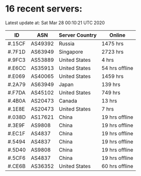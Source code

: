 # 16 recent servers:

Latest update at: Sat Mar 28 00:10:21 UTC 2020

| ID | ASN | Server Country | Online |
| -- | --- | -------------- | ------ |
| #.15CF | AS49392 | Russia | 1475 hrs |
| #.7F1D | AS63949 | Singapore | 2723 hrs |
| #.9FC3 | AS53889 | United States | 4 hrs |
| #.E6CC | AS35913 | United States | 54 hrs offline |
| #.E069 | AS40065 | United States | 1459 hrs |
| #.2A79 | AS63949 | Japan | 139 hrs |
| #.F7DA | AS45102 | United States | 749 hrs |
| #.4B0A | AS20473 | Canada | 13 hrs |
| #.1E8E | AS20473 | United States | 7 hrs |
| #.038D | AS17621 | China | 19 hrs offline |
| #.3E9F | AS9808 | China | 19 hrs offline |
| #.EC1F | AS4837 | China | 19 hrs offline |
| #.5494 | AS4837 | China | 19 hrs offline |
| #.5D40 | AS9808 | China | 19 hrs offline |
| #.5CF6 | AS4837 | China | 19 hrs offline |
| #.CE6B | AS36352 | United States | 60 hrs offline |


